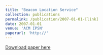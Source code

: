 ```yaml
---
title: "Beacon Location Service"
collection: publications
permalink: /publication/2007-01-01-[link]
date: 2007-01-01
venue: 'ACM IPSN'
paperurl: 'http://'
---
```


<a href='http://'>Download paper here</a>

